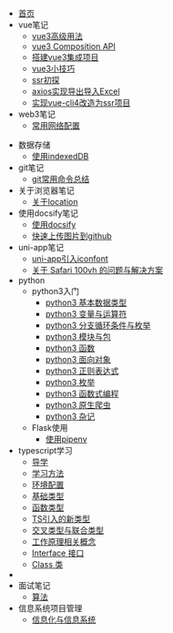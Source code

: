 * [首页](/README)    <!-- 对应 README.md -->
* vue笔记 <!-- 对应 articles/vue -->
	- [vue3高级用法](articles/vue/vue高级用法)
	- [vue3 Composition API](/articles/vue/vue3CompositionAPI)
	- [搭建vue3集成项目](/articles/vue/搭建vue3集成项目.md)
	- [vue3小技巧](/articles/vue/vue3小技巧)
	- [ssr初探](/articles/vue/ssr初探)
	- [axios实现导出导入Excel](/articles/vue/axios实现导出导入Excel)
	- [实现vue-cli4改造为ssr项目](/articles/vue/实现vue-cli4改造为ssr项目)
* web3笔记 <!-- 对应 articles/web3 -->
	- [常用网络配置](articles/web3/常用网络配置)
- 数据存储
	- [使用indexedDB](articles/storage/使用indexedDB)
- git笔记 <!-- 对应 articles/git -->
	- [git常用命令总结](articles/git/git常用命令总结)
- 关于浏览器笔记<!-- 对应 articles/browser -->
	- [关于location](articles/browser/关于location)
- 使用docsify笔记<!-- 对应 articles/docsify -->
	- [使用docsify](articles/docsify/使用docsify)
	- [快速上传图片到github](articles/docsify/快速上传图片到github)
- uni-app笔记
	- [uni-app引入iconfont](articles/uni-app/uni-app引入iconfont)
	- [关于 Safari 100vh 的问题与解决方案](articles/uni-app/关于Safari100vh的问题与解决方案)
- python<!-- 对应 articles/python -->
	- python3入门
		- [python3 基本数据类型](articles/python/python3入门/python3%20基本数据类型.md)
		- [python3 变量与运算符](articles/python/python3入门/python3%20变量与运算符.md)
		- [python3 分支循环条件与枚举](articles/python/python3入门/python3%20分支循环条件与枚举.md)
		- [python3 模块与包](articles/python/python3入门/python3%20模块与包.md)
		- [python3 函数](articles/python/python3入门/python3%20函数.md)
		- [python3 面向对象](articles/python/python3入门/python3%20面向对象.md)
		- [python3 正则表达式](articles/python/python3入门/python3%20正则表达式.md)
		- [python3 枚举](articles/python/python3入门/python3%20枚举.md)
		- [python3 函数式编程](articles/python/python3入门/python3%20函数式编程.md)
		- [python3 原生爬虫](articles/python/python3入门/python3%20原生爬虫.md)
		- [python3 杂记](articles/python/python3入门/python3%20杂记.md)
	- Flask使用
		- [使用pipenv](articles/python/Flask/使用pipenv.md)
- typescript学习
	- [导学](articles/typescript/导学.md)
	- [学习方法](articles/typescript/01-学习方法.md)
	- [环境配置](articles/typescript/02-环境配置.md)
	- [基础类型](articles/typescript/03-基础类型.md)
	- [函数类型](articles/typescript/04-函数类型.md)
	- [TS引入的新类型](articles/typescript/05-TS引入的新类型.md)
	- [交叉类型与联合类型](articles/typescript/06-交叉类型与联合类型.md)
	- [工作原理相关概念](articles/typescript/07-工作原理相关概念.md)
	- [Interface 接口](articles/typescript/08-Interface接口.md)
	- [Class 类](articles/typescript/09-Class类.md)
- <!-- 高等数学
	- [Obsidan之数学公式的输入](articles/mathematics/Obsidan之数学公式的输入.md)
	- [函数](articles/mathematics/函数.md)
	- [极限](articles/mathematics/极限.md)
	- [导数](articles/mathematics/导数.md)
	- [积分](articles/mathematics/积分.md)
	- [多元函数](articles/mathematics/##%20多元函数.md) -->
- 面试笔记
	- [算法](articles/interview/算法.md)
- 信息系统项目管理
	- [信息化与信息系统](articles/Information/信息化与信息系统.md)